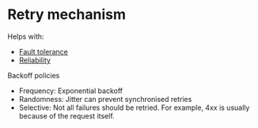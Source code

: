 # Retry mechanism

Helps with:
- [Fault tolerance](../goals/fault-tolerance.md)
- [Reliability](../goals/reliability.md)

Backoff policies
- Frequency: Exponential backoff
- Randomness: Jitter can prevent synchronised retries
- Selective: Not all failures should be retried. For example, 4xx is usually because of the request itself.
